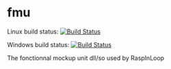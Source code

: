 # fmu

Linux build status: [![Build Status](https://travis-ci.org/RaspInLoop/fmu.svg?branch=master)](https://travis-ci.org/RaspInLoop/fmu)

Windows build status: [![Build Status](https://ci.appveyor.com/api/projects/status/github/Raspinloop/fmu)](https://ci.appveyor.com/project/fmahiant/fmu)

The fonctionnal mockup unit dll/so used by RaspInLoop

